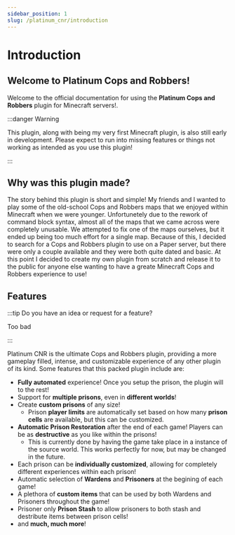 ```yaml
---
sidebar_position: 1
slug: /platinum_cnr/introduction
---
```


# Introduction

## Welcome to Platinum Cops and Robbers!

Welcome to the official documentation for using the **Platinum Cops and Robbers** plugin for Minecraft servers!. 

:::danger Warning

This plugin, along with being my very first Minecraft plugin, is also still early in development. Please expect to run into missing features or things not working as intended as you use this plugin!

:::

## Why was this plugin made?

The story behind this plugin is short and simple! My friends and I wanted to
play some of the old-school Cops and Robbers maps that we enjoyed within Minecraft when we were younger. Unfortunetely due to the rework of command block syntax, almost all of the maps that we
came across were completely unusable. We attempted to fix one of the maps ourselves, but it ended up being too much effort for a single map. Because of this, I decided to search for a Cops and Robbers
plugin to use on a Paper server, but there were only a couple available and they were both quite dated and basic. At this point I decided to create my own plugin from scratch and release it to the public
for anyone else wanting to have a greate Minecraft Cops and Robbers experience to use!



## Features

:::tip Do you have an idea or request for a feature?

Too bad

:::

Platinum CNR is the ultimate Cops and Robbers plugin, providing a more gameplay filled, intense, and customizable experience of any other plugin of its kind. Some features that this 
packed plugin include are:

- **Fully automated** experience! Once you setup the prison, the plugin will to the rest!
- Support for **multiple prisons**, even in **different worlds**!
- Create **custom prisons** of any size!
    - Prison **player limits** are automatically set based on how many **prison cells** are available, but this can be customized.
- **Automatic Prison Restoration** after the end of each game! Players can be as **destructive** as you like within the prisons!
    - This is currently done by having the game take place in a instance of the source world. This works perfectly for now, but may be changed in the future.
- Each prison can be **individually customized**, allowing for completely different experiences within each prison!
- Automatic selection of **Wardens** and **Prisoners** at the begining of each game!
- A plethora of **custom items** that can be used by both Wardens and Prisoners throughout the game!
- Prisoner only **Prison Stash** to allow prisoners to both stash and destribute items between prison cells!
- and **much, much more**!
